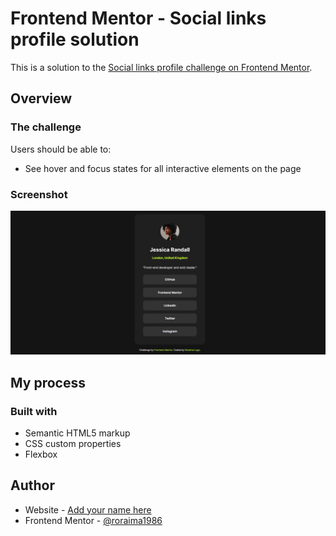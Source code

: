 # Frontend Mentor - Social links profile solution

This is a solution to the [Social links profile challenge on Frontend Mentor](https://www.frontendmentor.io/challenges/social-links-profile-UG32l9m6dQ). 

## Overview

### The challenge

Users should be able to:

- See hover and focus states for all interactive elements on the page

### Screenshot

![](./design/social-links-profile-design.jpg)

## My process

### Built with

- Semantic HTML5 markup
- CSS custom properties
- Flexbox

## Author

- Website - [Add your name here](https://www.your-site.com)
- Frontend Mentor - [@roraima1986](https://www.frontendmentor.io/profile/roraima1986)

